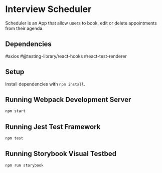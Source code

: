 # Interview Scheduler

Scheduler is an App that allow users to book, edit or delete appointments from their agenda.

## Dependencies

#axios
#@testing-library/react-hooks
#react-test-renderer

## Setup

Install dependencies with `npm install`.

## Running Webpack Development Server

```sh
npm start
```

## Running Jest Test Framework

```sh
npm test
```

## Running Storybook Visual Testbed

```sh
npm run storybook
```
